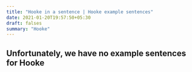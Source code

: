 ```yaml
---
title: "Hooke in a sentence | Hooke example sentences"
date: 2021-01-20T19:57:50+05:30
draft: falses
summary: "Hooke"
---
```

## Unfortunately, we have no example sentences for Hooke                 
